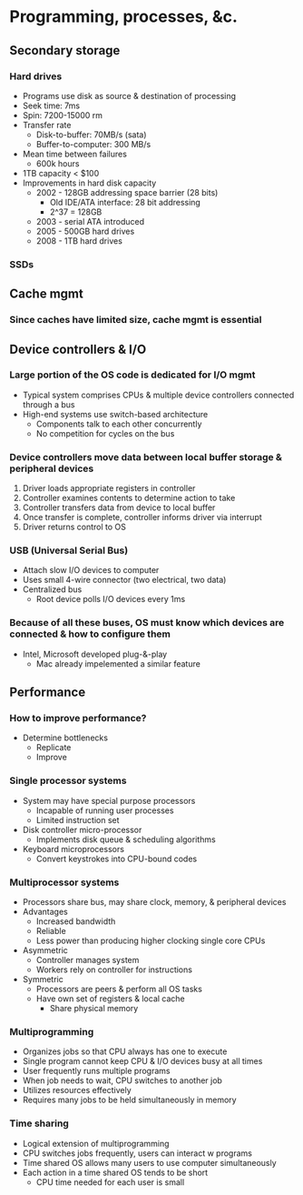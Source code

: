 # Programming, processes, &c.

## Secondary storage

### Hard drives
- Programs use disk as source & destination of processing
- Seek time: 7ms
- Spin: 7200-15000 rm
- Transfer rate
    - Disk-to-buffer: 70MB/s (sata)
    - Buffer-to-computer: 300 MB/s
- Mean time between failures
    - 600k hours
- 1TB capacity < $100
- Improvements in hard disk capacity
    - 2002 - 128GB addressing space barrier (28 bits)
        - Old IDE/ATA interface: 28 bit addressing
        - 2^37 = 128GB
    - 2003 - serial ATA introduced
    - 2005 - 500GB hard drives
    - 2008 - 1TB hard drives

### SSDs

## Cache mgmt

### Since caches have limited size, cache mgmt is essential

## Device controllers & I/O

### Large portion of the OS code is dedicated for I/O mgmt
- Typical system comprises CPUs & multiple device controllers connected through a bus
- High-end systems use switch-based architecture
    - Components talk to each other concurrently
    - No competition for cycles on the bus

### Device controllers move data between local buffer storage & peripheral devices
1. Driver loads appropriate registers in controller
2. Controller examines contents to determine action to take
3. Controller transfers data from device to local buffer
4. Once transfer is complete, controller informs driver via interrupt
5. Driver returns control to OS

### USB (Universal Serial Bus)
- Attach slow I/O devices to computer
- Uses small 4-wire connector (two electrical, two data)
- Centralized bus
    - Root device polls I/O devices every 1ms

### Because of all these buses, OS must know which devices are connected & how to configure them
- Intel, Microsoft developed plug-&-play
    - Mac already impelemented a similar feature

## Performance

### How to improve performance?
- Determine bottlenecks
    - Replicate
    - Improve

### Single processor systems
- System may have special purpose processors
    - Incapable of running user processes
    - Limited instruction set
- Disk controller micro-processor
    - Implements disk queue & scheduling algorithms
- Keyboard microprocessors
    - Convert keystrokes into CPU-bound codes

### Multiprocessor systems
- Processors share bus, may share clock, memory, & peripheral devices
- Advantages
    - Increased bandwidth
    - Reliable
    - Less power than producing higher clocking single core CPUs
- Asymmetric
    - Controller manages system
    - Workers rely on controller for instructions
- Symmetric
    - Processors are peers & perform all OS tasks
    - Have own set of registers & local cache
        - Share physical memory

### Multiprogramming
- Organizes jobs so that CPU always has one to execute
- Single program cannot keep CPU & I/O devices busy at all times
- User frequently runs multiple programs
- When job needs to wait, CPU switches to another job
- Utilizes resources effectively
- Requires many jobs to be held simultaneously in memory

### Time sharing
- Logical extension of multiprogramming
- CPU switches jobs frequently, users can interact w programs
- Time shared OS allows many users to use computer simultaneously
- Each action in a time shared OS tends to be short
    - CPU time needed for each user is small

